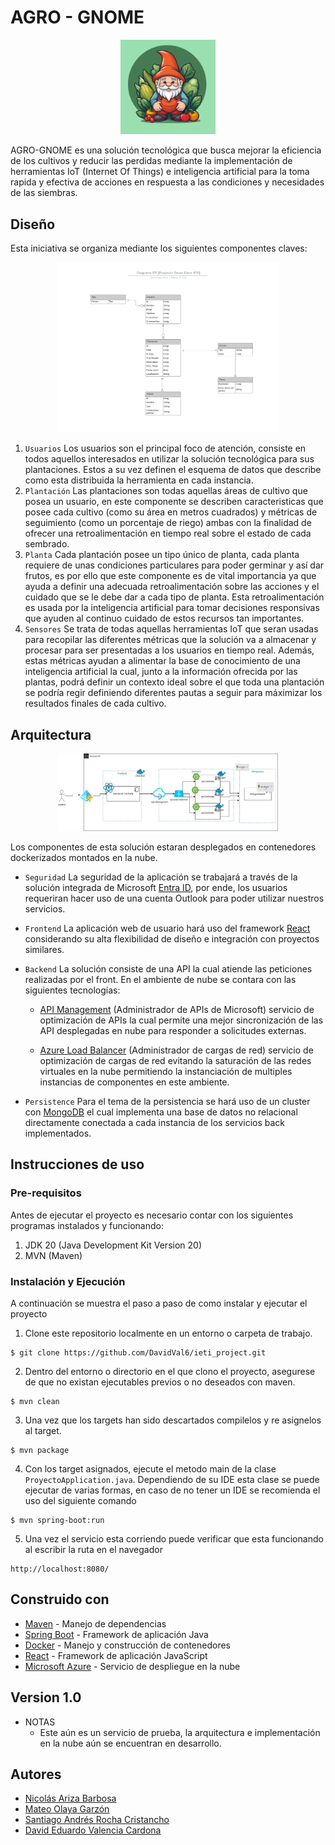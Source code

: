 # AGRO - GNOME

<div style="width:30%; margin: auto;">

![alt text](images/Loguito.png)
</div>

AGRO-GNOME es una solución tecnológica que busca mejorar la eficiencia de los cultivos y reducir las perdidas mediante la implementación de herramientas IoT (Internet Of Things) e inteligencia artificial para la toma rapida y efectiva de acciones en respuesta a las condiciones y necesidades de las siembras.

## Diseño
Esta iniciativa se organiza mediante los siguientes componentes claves:

<div style="width:70%; margin: auto;">

![alt text](images/ERDiagram.png)
</div>

1. `Usuarios` Los usuarios son el principal foco de atención, consiste en todos aquellos interesados en utilizar la solución tecnológica para sus plantaciones. Estos a su vez definen el esquema de datos que describe como esta distribuida la herramienta en cada instancia.
2. `Plantación` Las plantaciones son todas aquellas áreas de cultivo que posea un usuario, en este componente se describen caracteristicas que posee cada cultivo (como su área en metros cuadrados) y métricas de seguimiento (como un porcentaje de riego) ambas con la finalidad de ofrecer una retroalimentación en tiempo real sobre el estado de cada sembrado.
3. `Planta` Cada plantación posee un tipo único de planta, cada planta requiere de unas condiciones particulares para poder germinar y así dar frutos, es por ello que este componente es de vital importancia ya que ayuda a definir una adecuada retroalimentación sobre las acciones y el cuidado que se le debe dar a cada tipo de planta. Esta retroalimentación es usada por la inteligencia artificial para tomar decisiones responsivas que ayuden al continuo cuidado de estos recursos tan importantes.
4. `Sensores` Se trata de todas aquellas herramientas IoT que seran usadas para recopilar las diferentes métricas que la solución va a almacenar y procesar para ser presentadas a los usuarios en tiempo real. Además, estas métricas ayudan a alimentar la base de conocimiento de una inteligencia artificial la cual, junto a la información ofrecida por las plantas, podrá definir un contexto ideal sobre el que toda una plantación se podría regir definiendo diferentes pautas a seguir para máximizar los resultados finales de cada cultivo.

## Arquitectura
<div style="width:70%; margin: auto;">

![Arquitectura](images/Arquitectura.jpeg)
</div>

Los componentes de esta solución estaran desplegados en contenedores dockerizados montados en la nube.

- `Seguridad` La seguridad de la aplicación se trabajará a través de la solución integrada de Microsoft [Entra ID](https://learn.microsoft.com/es-es/entra/identity/), por ende, los usuarios requeriran hacer uso de una cuenta Outlook para poder utilizar nuestros servicios.

- `Frontend` La aplicación web de usuario hará uso del framework [React](https://es.react.dev) considerando su alta flexibilidad de diseño e integración con proyectos similares.

- `Backend` La solución consiste de una API la cual atiende las peticiones realizadas por el front. En el ambiente de nube se contara con las siguientes tecnologías: 

    - [API Management](https://azure.microsoft.com/es-es/products/api-management) (Administrador de APIs de Microsoft) servicio de optimización de APIs la cual permite una mejor sincronización de las API desplegadas en nube para responder a solicitudes externas.

    - [Azure Load Balancer](https://learn.microsoft.com/en-us/azure/load-balancer/load-balancer-overview) (Administrador de cargas de red) servicio de optimización de cargas de red evitando la saturación de las redes virtuales en la nube permitiendo la instanciación de multiples instancias de componentes en este ambiente.

- `Persistence` Para el tema de la persistencia se hará uso de un cluster con [MongoDB](https://www.mongodb.com/es/cloud/atlas/lp/try4) el cual implementa una base de datos no relacional directamente conectada a cada instancia de los servicios back implementados.


## Instrucciones de uso

### Pre-requisitos

Antes de ejecutar el proyecto es necesario contar con los siguientes programas instalados y funcionando:

1. JDK 20 (Java Development Kit Version 20)
2. MVN (Maven)

### Instalación y Ejecución

A continuación se muestra el paso a paso de como instalar y ejecutar el proyecto

1. Clone este repositorio localmente en un entorno o carpeta de trabajo.

```
$ git clone https://github.com/DavidVal6/ieti_project.git
```

2. Dentro del entorno o directorio en el que clono el proyecto, asegurese de que no existan ejecutables previos o no deseados con maven.

```
$ mvn clean
```
3. Una vez que los targets han sido descartados compilelos y re asignelos al target.
```
$ mvn package
```
4. Con los target asignados, ejecute el metodo main de la clase `ProyectoApplication.java`. Dependiendo de su IDE esta clase se puede ejecutar de varias formas, en caso de no tener un IDE se recomienda el uso del siguiente comando
```
$ mvn spring-boot:run
```
5. Una vez el servicio esta corriendo puede verificar que esta funcionando al escribir la ruta en el navegador
```
http://localhost:8080/
```


## Construido con

* [Maven](https://maven.apache.org/) - Manejo de dependencias
* [Spring Boot](https://spring.io/projects/spring-boot) - Framework de aplicación Java
* [Docker](https://www.docker.com) - Manejo y construcción de contenedores
* [React](https://es.react.dev) - Framework de aplicación JavaScript
* [Microsoft Azure](https://azure.microsoft.com/es-mx/resources/cloud-computing-dictionary/what-is-azure/) - Servicio de despliegue en la nube

## Version 1.0

* NOTAS
    - Este aún es un servicio de prueba, la arquitectura e implementación en la nube aún se encuentran en desarrollo.

## Autores

* [Nicolás Ariza Barbosa](https://github.com/NickArB)
* [Mateo Olaya Garzón](https://github.com/Mateo0laya)
* [Santiago Andrés Rocha Cristancho](https://github.com/SanRocks1220)
* [David Eduardo Valencia Cardona](https://github.com/DavidVal6)